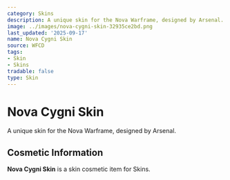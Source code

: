 ```yaml
---
category: Skins
description: A unique skin for the Nova Warframe, designed by Arsenal.
image: ../images/nova-cygni-skin-32935ce2bd.png
last_updated: '2025-09-17'
name: Nova Cygni Skin
source: WFCD
tags:
- Skin
- Skins
tradable: false
type: Skin
---
```


# Nova Cygni Skin

A unique skin for the Nova Warframe, designed by Arsenal.

## Cosmetic Information

**Nova Cygni Skin** is a skin cosmetic item for Skins.

